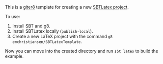 This is a [giter8](https://github.com/n8han/giter8) template for creating a new [SBTLatex project](https://github.com/emchristiansen/SBTLatex).

To use: 

1. Install SBT and g8.
1. Install SBTLatex locally (`publish-local`).
2. Create a new LaTeX project with the command `g8 emchristiansen/SBTLatexTemplate`.

Now you can move into the created directory and run `sbt latex` to build the example.